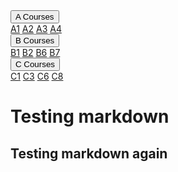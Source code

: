 <div class="navbar">
  <!--- <a href="Tom_Organic">Tom's Organic!</a>
  <a href="Tom_Organic">Tom's Organic!</a>
  --->
  <div class="dropdown">
    <button class="dropbtn">A Courses 
      <i class="fa fa-caret-down"></i>
    </button>
    <div class="dropdown-content">
      <a href="A_Courses/A1">A1</a>
      <a href="A_Courses/A2">A2</a>
      <a href="A_Courses/A3">A3</a>
      <a href="A_Courses/A4">A4</a>
    </div>
  </div> 
  
  <div class="dropdown">
    <button class="dropbtn">B Courses 
      <i class="fa fa-caret-down"></i>
    </button>
    <div class="dropdown-content">
      <a href="B_Courses/B1">B1</a>
      <a href="B_Courses/B2">B2</a>
      <a href="B_Courses/B6">B6</a>
      <a href="B_Courses/B7">B7</a>
    </div>
  </div> 

  <div class="dropdown">
    <button class="dropbtn">C Courses 
      <i class="fa fa-caret-down"></i>
    </button>
    <div class="dropdown-content">
      <a href="C_Courses/C1">C1</a>
      <a href="C_Courses/C3">C3</a>
      <a href="C_Courses/C6">C6</a>
      <a href="C_Courses/C8">C8</a>
    </div>
  </div> 
</div>


# Testing markdown

## Testing markdown again
